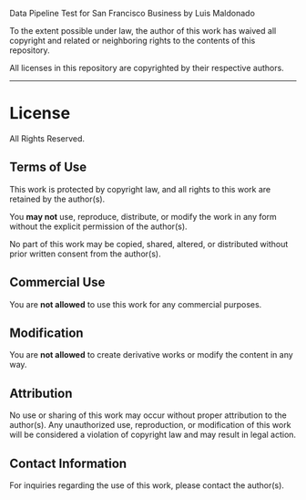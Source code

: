 Data Pipeline Test for San Francisco Business by Luis Maldonado

To the extent possible under law, the author of this work has waived
all copyright and related or neighboring rights to the contents of this repository.

All licenses in this repository are copyrighted by their respective authors.

---

# License

All Rights Reserved.

## Terms of Use

This work is protected by copyright law, and all rights to this work are retained by the author(s).

You **may not** use, reproduce, distribute, or modify the work in any form without the explicit permission of the author(s).

No part of this work may be copied, shared, altered, or distributed without prior written consent from the author(s).

## Commercial Use

You are **not allowed** to use this work for any commercial purposes.

## Modification

You are **not allowed** to create derivative works or modify the content in any way.

## Attribution

No use or sharing of this work may occur without proper attribution to the author(s). Any unauthorized use, reproduction, or modification of this work will be considered a violation of copyright law and may result in legal action.

## Contact Information

For inquiries regarding the use of this work, please contact the author(s).
